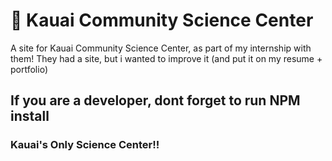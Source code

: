 # :microscope: Kauai Community Science Center
A site for Kauai Community Science Center, as part of my internship with them! They had a site, but i wanted to improve it (and put it on my resume + portfolio)


## If you are a developer, dont forget to run NPM install

### Kauai's Only Science Center!!